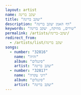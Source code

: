 ```yaml
---
layout: artist
name: יעקב ברינה
title: "יעקב ברינה"
description: "דף האמן יעקב ברינה"
keywords: "שירים, מוזיקה, יעקב ברינה"
permalink: /artists/יעקב-ברינה/
redirect_from:
  - /artists/list/יעקב ברינה
songs:
  - number: "32816"
    name: "והיה"
    album: "סינגלים"
    artist: "יעקב ברינה"
  - number: "32817"
    name: "רוני עקרה"
    album: "סינגלים"
    artist: "יעקב ברינה"
---
```

